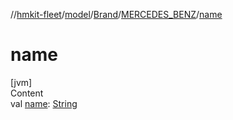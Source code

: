 //[hmkit-fleet](../../../../index.md)/[model](../../index.md)/[Brand](../index.md)/[MERCEDES_BENZ](index.md)/[name](name.md)



# name  
[jvm]  
Content  
val [name](name.md): [String](https://kotlinlang.org/api/latest/jvm/stdlib/kotlin/-string/index.html)  



